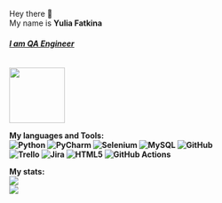 Hey there 👋
<br>My name is <strong>Yulia Fatkina<strong>
#### [**_I am QA Engineer_**](https://hh.ru)
<br><img src="https://media.giphy.com/media/STroE7bTBLTzxQUrZc/giphy.gif?cid=ecf05e47ah2gnqxcvdayh4s8khzw2d6y7waxanm63baatgag&rid=giphy.gif&ct=g" width="100"/>


<strong>My languages and Tools:<strong>
<br>![Python](https://img.shields.io/badge/python-3670A0?style=for-the-badge&logo=python&logoColor=ffdd54)
![PyCharm](https://img.shields.io/badge/pycharm-143?style=for-the-badge&logo=pycharm&logoColor=black&color=black&labelColor=green)
![Selenium](https://img.shields.io/badge/-selenium-%43B02A?style=for-the-badge&logo=selenium&logoColor=white)
![MySQL](https://img.shields.io/badge/mysql-%2300f.svg?style=for-the-badge&logo=mysql&logoColor=white)
![GitHub](https://img.shields.io/badge/github-%23121011.svg?style=for-the-badge&logo=github&logoColor=white)
<br>![Trello](https://img.shields.io/badge/Trello-%23026AA7.svg?style=for-the-badge&logo=Trello&logoColor=white)
![Jira](https://img.shields.io/badge/jira-%230A0FFF.svg?style=for-the-badge&logo=jira&logoColor=white)
![HTML5](https://img.shields.io/badge/html5-%23E34F26.svg?style=for-the-badge&logo=html5&logoColor=white)
![GitHub Actions](https://img.shields.io/badge/github%20actions-%232671E5.svg?style=for-the-badge&logo=githubactions&logoColor=white)

<strong>My stats:<strong>
<br>![](https://github-profile-summary-cards.vercel.app/api/cards/profile-details?username=juliadigrigorio&theme=solarized_dark)
<br>![](https://github-profile-summary-cards.vercel.app/api/cards/stats?username=juliadigrigorio&theme=solarized_dark)

